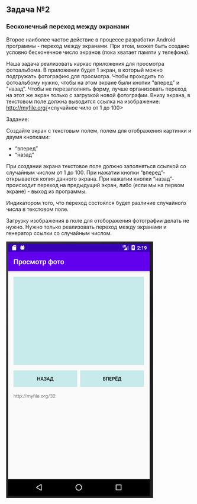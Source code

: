 ## Задача №2
### Бесконечный переход между экранами
Второе наиболее частое действие в процессе разработки Android программы - переход между экранами. При этом, может быть создано условно бесконечное число экранов (пока хватает памяти у телефона).

Наша задача реализовать каркас приложения для просмотра фотоальбома. В приложении будет 1 экран, в который можно подгружать фотографию для просмотра. Чтобы проходить по фотоальбому нужно, чтобы на этом экране были кнопки "вперед" и "назад". Чтобы не перезаполнять форму, лучше организовать переход на этот же экран только с загрузкой новой фотографии. Внизу экрана, в текстовом поле должна выводится ссылка на изображение: http://myfile.org/<случайное чило от 1 до 100>

Задание:

Создайте экран с текстовым полем, полем для отображения картинки и двумя кнопками:
- “вперед”
- “назад”

При создании экрана текстовое поле должно заполняться ссылкой со случайным числом от 1 до 100. При нажатии кнопки “вперед”- открывается копия данного экрана. При нажатии кнопки “назад”- происходит переход на предыдущий экран, либо (если мы на первом экране) - выход из программы.

Индикатором того, что переход состоялся будет различие случайного числа в текстовом поле.

Загрузку изображения в поле для отоборажения фотографии делать не нужно. Нужно только реализовать переход между экранами и генератор ссылки со случайным числом.

![](printscreen.png)